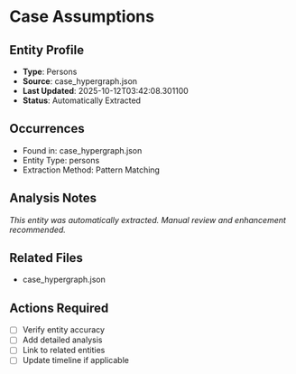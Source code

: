 # Case Assumptions

## Entity Profile
- **Type**: Persons
- **Source**: case_hypergraph.json
- **Last Updated**: 2025-10-12T03:42:08.301100
- **Status**: Automatically Extracted

## Occurrences
- Found in: case_hypergraph.json
- Entity Type: persons
- Extraction Method: Pattern Matching

## Analysis Notes
*This entity was automatically extracted. Manual review and enhancement recommended.*

## Related Files
- case_hypergraph.json

## Actions Required
- [ ] Verify entity accuracy
- [ ] Add detailed analysis
- [ ] Link to related entities
- [ ] Update timeline if applicable
